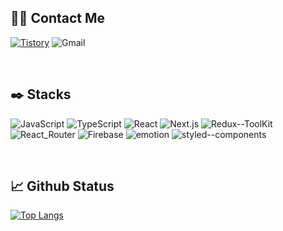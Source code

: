 ## 🙌🏻 Contact Me
[![Tistory](https://img.shields.io/badge/Tistory-100000?style=for-the-badge&logo=tistory&logoColor=white)](https://ramincoding.tistory.com/)
![Gmail](https://img.shields.io/badge/mk1210k@gmail.com-D14836?style=for-the-badge&logo=gmail&logoColor=white)

<br/>

## ✒️ Stacks
![JavaScript](https://img.shields.io/badge/JavaScript-F7DF1E?style=for-the-badge&logo=JavaScript&logoColor=white)
![TypeScript](https://img.shields.io/badge/TypeScript-007ACC?style=for-the-badge&logo=typescript&logoColor=white)
![React](https://img.shields.io/badge/React-20232A?style=for-the-badge&logo=react&logoColor=61DAFB)
![Next.js](https://img.shields.io/badge/Next.js-000?logo=nextdotjs&logoColor=fff&style=for-the-badge)
![Redux--ToolKit](https://img.shields.io/badge/Redux--ToolKit-593D88?style=for-the-badge&logo=redux&logoColor=white)
![React_Router](https://img.shields.io/badge/React_Router-CA4245?style=for-the-badge&logo=react-router&logoColor=white)
![Firebase](https://img.shields.io/badge/Firebase-039BE5?style=for-the-badge&logo=Firebase&logoColor=white)
![emotion](https://img.shields.io/badge/emotion-C968BC?style=for-the-badge&logo=emotion-styled&logoColor=white)
![styled--components](https://img.shields.io/badge/styled--components-DB7093?style=for-the-badge&logo=styled-components&logoColor=white)

<br/>

## 📈 Github Status
[![Top Langs](https://github-readme-stats.vercel.app/api/top-langs/?username=mkk00&layout=donut)](https://github.com/mkk00/github-readme-stats)

